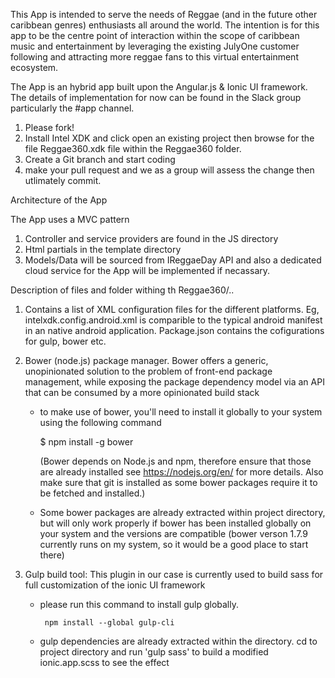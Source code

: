 This App is intended to serve the needs of Reggae (and in the future other caribbean genres) enthusiasts all around the world. The intention is for this app to be the centre point of interaction within the scope of caribbean music and entertainment by leveraging the existing JulyOne customer following and attracting more reggae fans to this virtual entertainment ecosystem.

The App is an hybrid app built upon the Angular.js & Ionic UI framework. The details of implementation for now can be found in the Slack group particularly the #app channel.

1. Please fork!
2. Install Intel XDK and click open an existing project then browse for the file Reggae360.xdk file within the Reggae360 folder.
3. Create a Git branch and start coding
4. make your pull request and we as a group will assess the change then utlimately commit.

Architecture of the App 

The App uses a MVC pattern 
1. Controller and service providers are found in the JS directory
2. Html partials in the template directory
3. Models/Data will be sourced from IReggaeDay API and also a dedicated cloud service for the App will be implemented if necassary.

Description of files and folder withing th Reggae360/.. 

1. Contains a list of XML configuration files for the different platforms. Eg, intelxdk.config.android.xml is comparible to the typical android manifest in an native android application. Package.json contains the cofigurations for gulp, bower etc.


2. Bower (node.js) package manager. Bower offers a generic, unopinionated solution to the problem of front-end package management, while exposing the package dependency model via an API that can be consumed by a more opinionated build stack

    - to make use of bower, you'll need to install it globally to your system using the following command
        
        $ npm install -g bower
        
      (Bower depends on Node.js and npm, therefore ensure that those are already installed see https://nodejs.org/en/ for more details. Also make sure that git is installed as some bower packages require it to be fetched and   installed.)
      
    - Some bower packages are already extracted within project directory, but will only work properly if bower has been installed       globally on your system and the versions are compatible (bower verson 1.7.9 currently runs on my system, so it would be a good    place to start there)
    

3. Gulp build tool:
    This plugin in our case is currently used to build sass for full customization of the ionic UI framework
    - please run this command to install gulp globally.  
         
           npm install --global gulp-cli

    - gulp dependencies are already extracted within the directory. cd to project directory and run 'gulp sass' to build a modified     ionic.app.scss to see the effect
